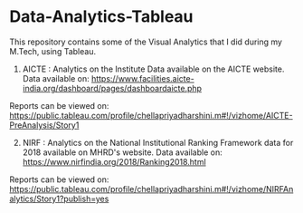 # Data-Analytics-Tableau
This repository contains some of the Visual Analytics that I did during my M.Tech, using Tableau.
1. AICTE : Analytics on the Institute Data available on the AICTE website.
Data available on: https://www.facilities.aicte-india.org/dashboard/pages/dashboardaicte.php

Reports can be viewed on: https://public.tableau.com/profile/chellapriyadharshini.m#!/vizhome/AICTE-PreAnalysis/Story1

2. NIRF : Analytics on the National Institutional Ranking Framework data for 2018 available on MHRD's website.
Data available on: https://www.nirfindia.org/2018/Ranking2018.html

Reports can be viewed on: https://public.tableau.com/profile/chellapriyadharshini.m#!/vizhome/NIRFAnalytics/Story1?publish=yes
